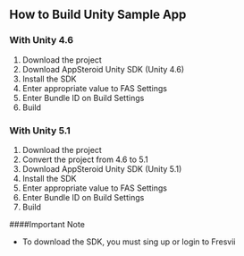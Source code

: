 ## How to Build Unity Sample App


### With Unity 4.6
1. Download the project
2. Download AppSteroid Unity SDK (Unity 4.6)
3. Install the SDK
4. Enter appropriate value to FAS Settings
5. Enter Bundle ID on Build Settings
6. Build

### With Unity 5.1
1. Download the project
2. Convert the project from 4.6 to 5.1
3. Download AppSteroid Unity SDK (Unity 5.1)
4. Install the SDK
5. Enter appropriate value to FAS Settings
6. Enter Bundle ID on Build Settings
7. Build

####Important Note
* To download the SDK, you must sing up or login to Fresvii

